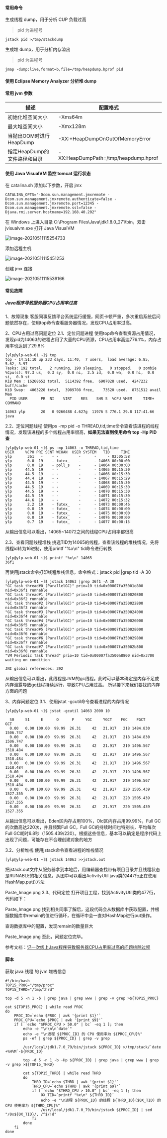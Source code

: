 #### 常用命令

生成线程 dump，用于分析 CUP 负载过高

> pid 为进程号

```
jstack pid >/tmp/stackdump
```

生成堆 dump，用于分析内存溢出

> pid 为进程号

```
jmap -dump:live,format=b,file=/tmp/heapdump.hprof pid
```

#### 使用 Eclipse Memory Analyzer 分析堆 dump



#### 常用 jvm 参数

| 描述                         | 配置格式                             |
| ---------------------------- | ------------------------------------ |
| 初始化堆空间大小             | -Xms64m                              |
| 最大堆空间大小               | -Xmx128m                             |
| 当抛出OOM时进行HeapDump      | -XX:+HeapDumpOnOutOfMemoryError      |
| 指定HeapDump的文件路径和目录 | -XX:HeapDumpPath=/tmp/heapdump.hprof |




#### 使用 Java VisualVM 监控 tomcat 运行状态

在 catalina.sh 添加以下参数，开启 jmx

```
CATALINA_OPTS="-Dcom.sun.management.jmxremote -Dcom.sun.management.jmxremote.authenticate=false -Dcom.sun.management.jmxremote.port=12345 -Dcom.sun.management.jmxremote.ssl=false -Djava.rmi.server.hostname=192.168.40.202"
```

在 Windows 上进入目录 C:\Program Files\Java\jdk1.8.0_271\bin，双击 jvisualvm.exe 打开 Java VisualVM

![image-20210511115254733](tomcat.assets/image-20210511115254733.png)

添加远程主机



![image-20210511115451253](tomcat.assets/image-20210511115451253.png)

创建 jmx 连接

![image-20210511115539166](tomcat.assets/image-20210511115539166.png)



#### 常见故障

##### Java程序导致服务器CPU占用率过高

1、故障现象
客服同事反馈平台系统运行缓慢，网页卡顿严重，多次重启系统后问题依然存在，使用top命令查看服务器情况，发现CPU占用率过高。

2、CPU占用过高问题定位
2.1、定位问题进程
使用top命令查看资源占用情况，发现pid为14063的进程占用了大量的CPU资源，CPU占用率高达776.1%，内存占用率也达到了29.8%

```
[ylp@ylp-web-01 ~]$ top
top - 14:51:10 up 233 days, 11:40,  7 users,  load average: 6.85, 5.62, 3.97
Tasks: 192 total,   2 running, 190 sleeping,   0 stopped,   0 zombie
%Cpu(s): 97.3 us,  0.3 sy,  0.0 ni,  2.5 id,  0.0 wa,  0.0 hi,  0.0 si,  0.0 st
KiB Mem : 16268652 total,  5114392 free,  6907028 used,  4247232 buff/cache
KiB Swap:  4063228 total,  3989708 free,    73520 used.  8751512 avail Mem 
  PID USER      PR  NI    VIRT    RES    SHR S  %CPU %MEM     TIME+ COMMAND                                                                                               

14063 ylp       20   0 9260488 4.627g  11976 S 776.1 29.8 117:41.66 java    
```

2.2、定位问题线程
使用ps -mp pid -o THREAD,tid,time命令查看该进程的线程情况，发现该进程的多个线程占用率很高，**如果无法查到使用命令 top -Hp PID 查**

```
[ylp@ylp-web-01 ~]$ ps -mp 14063 -o THREAD,tid,time
USER     %CPU PRI SCNT WCHAN  USER SYSTEM   TID     TIME
ylp       361   -    - -         -      -     - 02:05:58
ylp       0.0  19    - futex_    -      - 14063 00:00:00
ylp       0.0  19    - poll_s    -      - 14064 00:00:00
ylp      44.5  19    - -         -      - 14065 00:15:30
ylp      44.5  19    - -         -      - 14066 00:15:30
ylp      44.4  19    - -         -      - 14067 00:15:29
ylp      44.5  19    - -         -      - 14068 00:15:30
ylp      44.5  19    - -         -      - 14069 00:15:30
ylp      44.5  19    - -         -      - 14070 00:15:30
ylp      44.5  19    - -         -      - 14071 00:15:30
ylp      44.6  19    - -         -      - 14072 00:15:32
ylp       2.2  19    - futex_    -      - 14073 00:00:46
ylp       0.0  19    - futex_    -      - 14074 00:00:00
ylp       0.0  19    - futex_    -      - 14075 00:00:00
ylp       0.0  19    - futex_    -      - 14076 00:00:00
ylp       0.7  19    - futex_    -      - 14077 00:00:15
```

从输出信息可以看出，14065~14072之间的线程CPU占用率都很高

2.3、查看问题线程堆栈
挑选TID为14065的线程，查看该线程的堆栈情况，先将线程id转为16进制，使用printf "%x\n" tid命令进行转换

```
[ylp@ylp-web-01 ~]$ printf "%x\n" 14065
36f1
```

再使用jstack命令打印线程堆栈信息，命令格式：jstack pid |grep tid -A 30

```
[ylp@ylp-web-01 ~]$ jstack 14063 |grep 36f1 -A 30
"GC task thread#0 (ParallelGC)" prio=10 tid=0x00007fa35001e800 nid=0x36f1 runnable 
"GC task thread#1 (ParallelGC)" prio=10 tid=0x00007fa350020800 nid=0x36f2 runnable 
"GC task thread#2 (ParallelGC)" prio=10 tid=0x00007fa350022800 nid=0x36f3 runnable 
"GC task thread#3 (ParallelGC)" prio=10 tid=0x00007fa350024000 nid=0x36f4 runnable 
"GC task thread#4 (ParallelGC)" prio=10 tid=0x00007fa350026000 nid=0x36f5 runnable 
"GC task thread#5 (ParallelGC)" prio=10 tid=0x00007fa350028000 nid=0x36f6 runnable 
"GC task thread#6 (ParallelGC)" prio=10 tid=0x00007fa350029800 nid=0x36f7 runnable 
"GC task thread#7 (ParallelGC)" prio=10 tid=0x00007fa35002b800 nid=0x36f8 runnable 
"VM Periodic Task Thread" prio=10 tid=0x00007fa3500a8800 nid=0x3700 waiting on condition 

JNI global references: 392
```

从输出信息可以看出，此线程是JVM的gc线程。此时可以基本确定是内存不足或内存泄露导致gc线程持续运行，导致CPU占用过高。
所以接下来我们要找的内存方面的问题

3、内存问题定位
3.1、使用jstat -gcutil命令查看进程的内存情况

```
[ylp@ylp-web-01 ~]$ jstat -gcutil 14063 2000 10

  S0     S1     E      O      P     YGC     YGCT    FGC    FGCT     GCT   
  0.00   0.00 100.00  99.99  26.31     42   21.917   218 1484.830 1506.747
  0.00   0.00 100.00  99.99  26.31     42   21.917   218 1484.830 1506.747
  0.00   0.00 100.00  99.99  26.31     42   21.917   219 1496.567 1518.484
  0.00   0.00 100.00  99.99  26.31     42   21.917   219 1496.567 1518.484
  0.00   0.00 100.00  99.99  26.31     42   21.917   219 1496.567 1518.484
  0.00   0.00 100.00  99.99  26.31     42   21.917   219 1496.567 1518.484
  0.00   0.00 100.00  99.99  26.31     42   21.917   219 1496.567 1518.484
  0.00   0.00 100.00  99.99  26.31     42   21.917   220 1505.439 1527.355
  0.00   0.00 100.00  99.99  26.31     42   21.917   220 1505.439 1527.355
  0.00   0.00 100.00  99.99  26.31     42   21.917   220 1505.439 1527.355
```

从输出信息可以看出，Eden区内存占用100%，Old区内存占用99.99%，Full GC的次数高达220次，并且频繁Full GC，Full GC的持续时间也特别长，平均每次Full GC耗时6.8秒（1505.439/220）。根据这些信息，基本可以确定是程序代码上出现了问题，可能存在不合理创建对象的地方

3.2、分析堆栈
使用jstack命令查看进程的堆栈情况

```
[ylp@ylp-web-01 ~]$ jstack 14063 >>jstack.out
```

把jstack.out文件从服务器拿到本地后，用编辑器查找带有项目目录并且线程状态是RUNABLE的相关信息，从图中可以看出ActivityUtil.java类的447行正在使用HashMap.put()方法

Paste_Image.png
3.3、代码定位
打开项目工程，找到ActivityUtil类的477行，代码如下：

Paste_Image.png
找到相关同事了解后，这段代码会从数据库中获取配置，并根据数据库中remain的值进行循环，在循环中会一直对HashMap进行put操作。

查询数据库中的配置，发现remain的数量巨大

Paste_Image.png
至此，问题定位完毕。

参考文档：[记一次线上Java程序导致服务器CPU占用率过高的问题排除过程](https://www.jianshu.com/p/3667157d63bb)



#### 脚本

获取 java 线程 的 jvm 堆栈信息

```shell
#!/bin/bash
TOP15_PROC="/tmp/proc"
TOP15_THRD="/tmp/thrd"

top -d 5 -n 1 -b | grep java | grep www | grep -v grep >${TOP15_PROC}

cat ${TOP15_PROC} | while read PROC
do
    PROC_ID=`echo $PROC | awk '{print $1}'`
    PROC_CPU=`echo $PROC | awk '{print $9}'`
    if [ `echo "$PROC_CPU > 50.0" | bc` -eq 1 ]; then
        echo -e "\n\n\n`date`"
        echo -e "\n进程 ${PROC_ID} 的 CPU 使用率为 ${PROC_CPU}%"
        ps -ef | grep ${PROC_ID} | grep -v grep
        
        /usr/local/jdk1.7.0_79/bin/jstack ${PROC_ID} >/tmp/stack/`date +%H%M`-${PROC_ID}

        top -d 5 -n 1 -b -Hp ${PROC_ID} | grep java | grep www | grep -v grep >${TOP15_THRD}

        cat ${TOP15_THRD} | while read THRD
        do
            THRD_ID=`echo $THRD | awk '{print $1}'`
            THRD_CPU=`echo $THRD | awk '{print $9}'`
            if [ `echo "$THRD_CPU > 10.0" | bc` -eq 1 ]; then
                OX_TID=`printf "%x\n" ${THRD_ID}`
                echo -e "\n进程 ${PROC_ID} 的线程 ${THRD_ID}($OX_TID) 的 CPU 使用率为 ${THRD_CPU}%"
                /usr/local/jdk1.7.0_79/bin/jstack ${PROC_ID} | sed "/0x${OX_TID}/, /^$/!d"
            fi
        done
    fi
done
```

